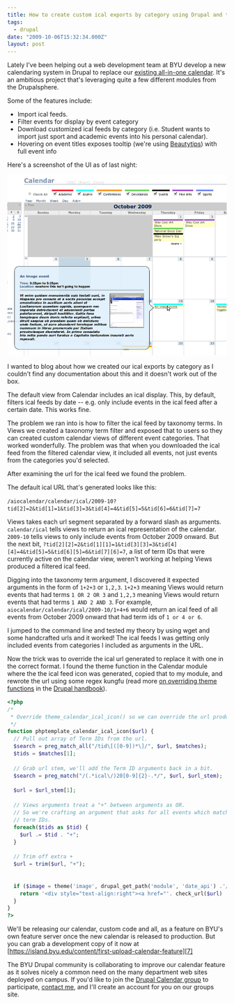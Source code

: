 ```yaml
---
title: How to create custom ical exports by category using Drupal and the Views and Calendar modules
tags:
  - drupal
date: "2009-10-06T15:32:34.000Z"
layout: post
---
```


Lately I've been helping out a web development team at BYU develop a new calendaring system in Drupal to replace our [existing all-in-one calendar][0]. It's an ambitious project that's leveraging quite a few different modules from the Drupalsphere.

Some of the features include:

- Import ical feeds.
- Filter events for display by event category
- Download customized ical feeds by category (i.e. Student wants to import just sport and academic events into his personal calendar).
- Hovering on event titles exposes tooltip (we're using [Beautytips][1]) with full event info

Here's a screenshot of the UI as of last night:

![](./tooltip.png)

I wanted to blog about how we created our ical exports by category as I couldn't find any documentation about this and it doesn't work out of the box.

The default view from Calendar includes an ical display. This, by default, filters ical feeds by date -- e.g. only include events in the ical feed after a certain date. This works fine.

The problem we ran into is how to filter the ical feed by taxonomy terms. In Views we created a taxonomy term filter and exposed that to users so they can created custom calendar views of different event categories. That worked wonderfully. The problem was that when you downloaded the ical feed from the filtered calendar view, it included all events, not just events from the categories you'd selected.

After examining the url for the ical feed we found the problem.

The default ical URL that's generated looks like this:

`/aiocalendar/calendar/ical/2009-10?tid[2]=2&tid[1]=1&tid[3]=3&tid[4]=4&tid[5]=5&tid[6]=6&tid[7]=7`

Views takes each url segment separated by a forward slash as arguments. `calendar/ical` tells views to return an ical representation of the calendar. `2009-10` tells views to only include events from October 2009 onward. But the next bit, `?tid[2][2]=2&tid[1][1]=1&tid[3][3]=3&tid[4][4]=4&tid[5]=5&tid[6][5]=6&tid[7][6]=7`, a list of term IDs that were currently active on the calendar view, weren't working at helping Views produced a filtered ical feed.

Digging into the taxonomy term argument, I discovered it expected arguments in the form of `1+2+3` or `1,2,3`. `1+2+3` meaning Views would return events that had terms `1 OR 2 OR 3` and `1,2,3` meaning Views would return events that had terms `1 AND 2 AND 3`. For example, `aiocalendar/calendar/ical/2009-10/1+4+6` would return an ical feed of all events from October 2009 onward that had term ids of `1 or 4 or 6`.

I jumped to the command line and tested my theory by using wget and some handcrafted urls and it worked! The ical feeds I was getting only included events from categories I included as arguments in the URL.

Now the trick was to override the ical url generated to replace it with one in the correct format. I found the theme function in the Calendar module where the the ical feed icon was generated, copied that to my module, and rewrote the url using some regex kungfu (read more [on overriding theme functions][3] in the [Drupal handbook][4]).

````php
<?php
/*
 * Override theme_calendar_ical_icon() so we can override the url produced.
 */
function phptemplate_calendar_ical_icon($url) {
  // Pull out array of Term IDs from the url.
  $search = preg_match_all("/tid\[([0-9])*\]/", $url, $matches);
  $tids = $matches[1];

  // Grab url stem, we'll add the Term ID arguments back in a bit.
  $search = preg_match("/(.*ical\/)20[0-9]{2}-.*/", $url, $url_stem);

  $url = $url_stem[1];

  // Views arguments treat a "+" between arguments as OR.
  // So we're crafting an argument that asks for all events which match one of the
  // term IDs.
  foreach($tids as $tid) {
    $url .= $tid . "+";
  }

  // Trim off extra +
  $url = trim($url, "+");


  if ($image = theme('image', drupal_get_path('module', 'date_api') .'/images/ical16x16.gif', t('Add to calendar'), t('Add to calendar'))) {
    return '<div style="text-align:right"><a href="'. check_url($url) .'" class="ical-icon" title="ical">'. $image .'</a></div>';
  }
}
?>
````

We'll be releasing our calendar, custom code and all, as a feature on BYU's own feature server once the new calendar is released to production. But you can grab a development copy of it now at [https://island.byu.edu/content/first-upload-calendar-feature][7]

The BYU Drupal community is collaborating to improve our calendar feature as it solves nicely a common need on the many department web sites deployed on campus. If you'd like to join the [Drupal Calendar group][5] to participate, [contact me][6], and I'll create an account for you on our groups site.


[0]: http://byunews.byu.edu/calendar/
[1]: http://www.lullabot.com/files/bt/bt-latest/DEMO/index.html
[3]: http://drupal.org/node/11811
[4]: http://drupal.org/handbooks
[5]: https://island.byu.edu/group/drupal-calendar
[6]: mailto:mathews.kyle@gmail.com
[7]: https://island.byu.edu/content/first-upload-calendar-feature
